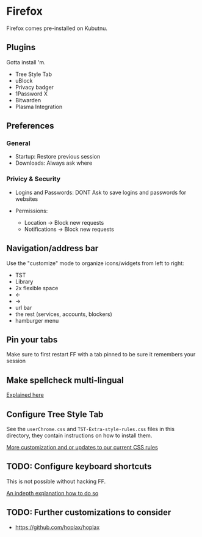 # Firefox

Firefox comes pre-installed on Kubutnu.

## Plugins

Gotta install 'm.

* Tree Style Tab
* uBlock
* Privacy badger
* 1Password X
* Bitwarden
* Plasma Integration


## Preferences

### General

* Startup: Restore previous session
* Downloads: Always ask where

### Privicy & Security

* Logins and Passwords: DONT Ask to save logins and passwords for websites

* Permissions:
   * Location -> Block new requests
   * Notifications -> Block new requests

 
## Navigation/address bar

Use the "customize" mode to organize icons/widgets from left to right:

* TST
* Library
* 2x flexible space
* <-
* ->
* url bar
* the rest (services, accounts, blockers)
* hamburger menu


## Pin your tabs

Make sure to first restart FF with a tab pinned to be sure it remembers your session


## Make spellcheck multi-lingual

[Explained here](https://superuser.com/questions/108177/how-do-i-make-firefox-spellcheck-in-multiple-languages-simultaneously)


## Configure Tree Style Tab

See the `userChrome.css` and `TST-Extra-style-rules.css` files in this directory,
they contain instructions on how to install them.

[More customization and or updates to our current CSS rules](https://github.com/piroor/treestyletab/wiki/Code-snippets-for-custom-style-rules)


## TODO: Configure keyboard shortcuts

This is not possible without hacking FF.

[An indepth explanation how to do so](https://github.com/nilcons/firefox-hacks)


## TODO: Further customizations to consider

* https://github.com/hoplax/hoplax

